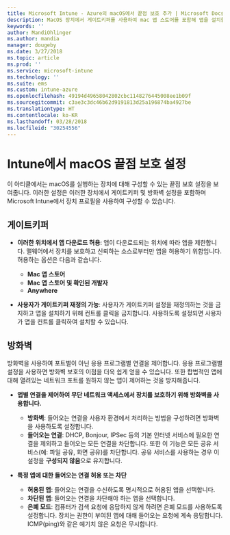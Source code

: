 ```yaml
---
title: Microsoft Intune - Azure의 macOS에서 끝점 보호 추가 | Microsoft Docs
description: MacOS 장치에서 게이트키퍼를 사용하여 mac 앱 스토어를 포함해 앱을 설치할 수 있는 위치를 결정합니다. 또한 Microsoft Intune을 사용하여 방화벽이 특정 앱을 허용하도록 구성하거나 사용하도록 설정하고, 특정 앱을 차단하고, 은폐 모드를 사용하고 특정 유형의 들어오는 연결을 차단합니다.
keywords: ''
author: MandiOhlinger
ms.author: mandia
manager: dougeby
ms.date: 3/27/2018
ms.topic: article
ms.prod: ''
ms.service: microsoft-intune
ms.technology: ''
ms.suite: ems
ms.custom: intune-azure
ms.openlocfilehash: 49194d49658042802cbc1148276445008ee1b09f
ms.sourcegitcommit: c3ae3c3dc46b62d9191813d25a196874ba4927be
ms.translationtype: HT
ms.contentlocale: ko-KR
ms.lasthandoff: 03/28/2018
ms.locfileid: "30254556"
---
```

# <a name="macos-endpoint-protection-settings-in-intune"></a>Intune에서 macOS 끝점 보호 설정

이 아티클에서는 macOS를 실행하는 장치에 대해 구성할 수 있는 끝점 보호 설정을 보여줍니다. 이러한 설정은 이러한 장치에서 게이트키퍼 및 방화벽 설정을 포함하며 Microsoft Intune에서 장치 프로필을 사용하여 구성할 수 있습니다.

## <a name="gatekeeper"></a>게이트키퍼

- **이러한 위치에서 앱 다운로드 허용**: 앱이 다운로드되는 위치에 따라 앱을 제한합니다. 맬웨어에서 장치를 보호하고 신뢰하는 소스로부터만 앱을 허용하기 위함입니다. 허용하는 옵션은 다음과 같습니다. 
  - **Mac 앱 스토어**
  - **Mac 앱 스토어 및 확인된 개발자**
  - **Anywhere**

- **사용자가 게이트키퍼 재정의 가능**: 사용자가 게이트키퍼 설정을 재정의하는 것을 금지하고 앱을 설치하기 위해 컨트롤 클릭을 금지합니다. 사용하도록 설정되면 사용자가 앱을 컨트롤 클릭하여 설치할 수 있습니다.

## <a name="firewall"></a>방화벽

방화벽을 사용하여 포트별이 아닌 응용 프로그램별 연결을 제어합니다. 응용 프로그램별 설정을 사용하면 방화벽 보호의 이점을 더욱 쉽게 얻을 수 있습니다. 또한 합법적인 앱에 대해 열려있는 네트워크 포트를 원하지 않는 앱이 제어하는 것을 방지해줍니다.

- **앱별 연결을 제어하여 무단 네트워크 액세스에서 장치를 보호하기 위해 방화벽을 사용합니다.**
  - **방화벽**: 들어오는 연결을 사용자 환경에서 처리하는 방법을 구성하려면 방화벽을 사용하도록 설정합니다.
  - **들어오는 연결**: DHCP, Bonjour, IPSec 등의 기본 인터넷 서비스에 필요한 연결을 제외하고 들어오는 모든 연결을 차단합니다. 또한 이 기능은 모든 공유 서비스(예: 파일 공유, 화면 공유)를 차단합니다. 공유 서비스를 사용하는 경우 이 설정을 **구성되지 않음**으로 유지합니다.

- **특정 앱에 대한 들어오는 연결 허용 또는 차단**
  - **허용된 앱**: 들어오는 연결을 수신하도록 명시적으로 허용된 앱을 선택합니다.
  - **차단된 앱**: 들어오는 연결을 차단해야 하는 앱을 선택합니다.
  - **은폐 모드**: 컴퓨터가 검색 요청에 응답하지 않게 하려면 은폐 모드를 사용하도록 설정합니다. 장치는 권한이 부여된 앱에 대해 들어오는 요청에 계속 응답합니다. ICMP(ping)와 같은 예기치 않은 요청은 무시합니다.
